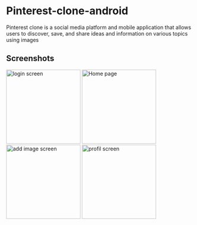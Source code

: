 # Pinterest-clone-android
Pinterest clone is a social media platform and mobile application that allows users to discover, save, and share ideas and information on various topics using images
## Screenshots
<div>
<img src="https://user-images.githubusercontent.com/123269689/228651961-10e5a5e3-71ea-466c-8375-836b7cfe9876.jpeg" width="200"  alt="login screen" >
 <img src="https://user-images.githubusercontent.com/123269689/228652113-bc050c8d-b17b-4497-abea-279ed7c19fbc.jpeg" width="200"  alt="Home page" >
 <img src="https://user-images.githubusercontent.com/123269689/228652695-79e3bece-5fb3-4451-8b32-bd93ef5a6e33.jpeg" width="200" alt="add image screen">
 <img src="https://user-images.githubusercontent.com/123269689/228652838-c7166c11-57f5-434d-9800-6400eb4ea005.jpeg" width="200" alt="profil screen" > 

</div>


